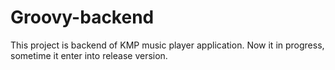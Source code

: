 # Groovy-backend

This project is backend of KMP music player application. Now it in progress, sometime it enter into release version. 
